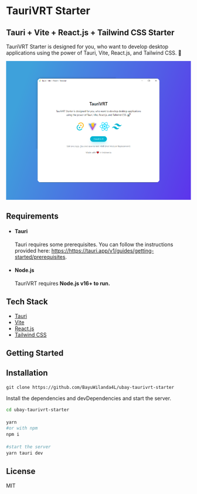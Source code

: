 # TauriVRT Starter
## Tauri + Vite + React.js + Tailwind CSS Starter

TauriVRT Starter is designed for you, who want to develop desktop applications using the power of Tauri, Vite, React.js, and Tailwind CSS. 🚀

![Screenshot](screenshots/taurivrt.png)

## Requirements
- #### Tauri
    Tauri requires some prerequisites. You can follow the instructions provided here:  <https://https://tauri.app/v1/guides/getting-started/prerequisites>.
- #### Node.js
    TauriVRT requires **Node.js v16+ to run.**

## Tech Stack
- [Tauri]
- [Vite]
- [React.js]
- [Tailwind CSS]

## Getting Started
## Installation

```
git clone https://github.com/BayuWilanda4L/ubay-taurivrt-starter
```

Install the dependencies and devDependencies and start the server.

```sh
cd ubay-taurivrt-starter

yarn
#or with npm
npm i

#start the server
yarn tauri dev
```

## License

MIT

[//]: # (These are reference links used in the body of this note and get stripped out when the markdown processor does its job. There is no need to format nicely because it shouldn't be seen. Thanks SO - http://stackoverflow.com/questions/4823468/store-comments-in-markdown-syntax)

[Tauri]: <https://tauri.app>
[Vite]: <https://vitejs.dev>
[React.js]: <https://react.dev>
[Tailwind CSS]: <https://tailwindcss.com>
